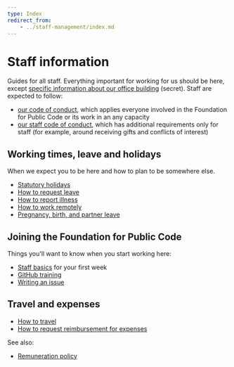 ```yaml
---
type: Index
redirect_from:
    - ../staff-management/index.md
---
```


# Staff information

Guides for all staff. Everything important for working for us should be here, except [specific information about our office building](https://docs.google.com/document/d/1KJx7p1ep8MEYQ6YmQc4iJesLCRP8UmGAHL3PiZBs-GE/edit) (secret). Staff are expected to follow:

 * [our code of conduct](../../CODE_OF_CONDUCT.md), which applies everyone involved in the Foundation for Public Code or its work in an any capacity
 * [our staff code of conduct](../../organization/staff-code-of-conduct.md), which has additional requirements only for staff (for example, around receiving gifts and conflicts of interest)

## Working times, leave and holidays

When we expect you to be here and how to plan to be somewhere else.

* [Statutory holidays](../../organization/yearly-schedule.md)
* [How to request leave](leave.md)
* [How to report illness](sickness.md)
* [How to work remotely](remote-working.md)
* [Pregnancy, birth, and partner leave](parental-leave.md)

## Joining the Foundation for Public Code

Things you'll want to know when you start working here:

* [Staff basics](../../contributor-guides/for-staff.md) for your first week
* [GitHub training](../trainings/github-for-newcomers.md)
* [Writing an issue](../trainings/writing-issues.md)

## Travel and expenses

* [How to travel](travel.md)
* [How to request reimbursement for expenses](expense.md)

See also:

* [Remuneration policy](../../organization/remuneration-policy.md)
